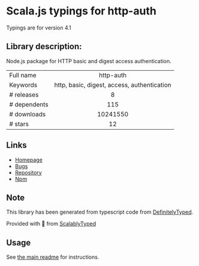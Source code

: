 
# Scala.js typings for http-auth

Typings are for version 4.1

## Library description:
Node.js package for HTTP basic and digest access authentication.

|                    |                 |
| ------------------ | :-------------: |
| Full name          | http-auth |
| Keywords           | http, basic, digest, access, authentication |
| # releases         | 8 |
| # dependents       | 115 |
| # downloads        | 10241550 |
| # stars            | 12 |

## Links
- [Homepage](https://github.com/http-auth/http-auth)
- [Bugs](http://github.com/http-auth/http-auth/issues)
- [Repository](https://github.com/http-auth/http-auth)
- [Npm](https://www.npmjs.com/package/http-auth)
    


## Note
This library has been generated from typescript code from [DefinitelyTyped](https://definitelytyped.org).

Provided with :purple_heart: from [ScalablyTyped](https://github.com/oyvindberg/ScalablyTyped)

## Usage
See [the main readme](../../readme.md) for instructions.



